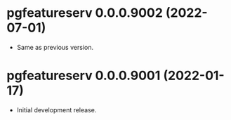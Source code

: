 <!-- NEWS.md is maintained by https://cynkra.github.io/fledge, do not edit -->

# pgfeatureserv 0.0.0.9002 (2022-07-01)

- Same as previous version.


# pgfeatureserv 0.0.0.9001 (2022-01-17)

- Initial development release.


